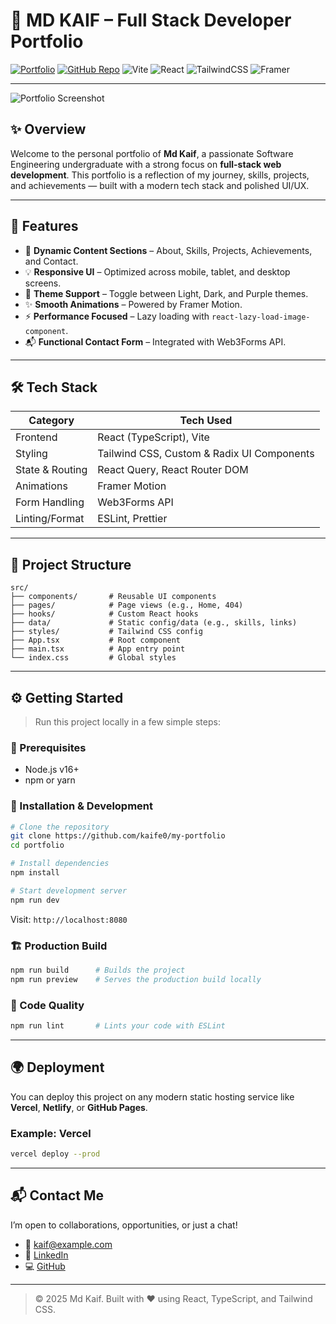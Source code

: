 # 🚀 MD KAIF – Full Stack Developer Portfolio

[![Portfolio](https://img.shields.io/badge/Live%20Portfolio-blueviolet?style=for-the-badge&logo=vercel&logoColor=white)](https://aathifzahir.dev)
[![GitHub Repo](https://img.shields.io/badge/Repo-181717?style=for-the-badge&logo=github&logoColor=white)](https://github.com/kaife0/my-portfolio)
![Vite](https://img.shields.io/badge/vite-%23646CFF.svg?style=for-the-badge&logo=vite&logoColor=white)
![React](https://img.shields.io/badge/react-%2320232a.svg?style=for-the-badge&logo=react&logoColor=%2361DAFB)
![TailwindCSS](https://img.shields.io/badge/tailwindcss-%2338B2AC.svg?style=for-the-badge&logo=tailwind-css&logoColor=white)
![Framer](https://img.shields.io/badge/Framer-black?style=for-the-badge&logo=framer&logoColor=blue)

---

![Portfolio Screenshot](./public/p6.png)

## ✨ Overview

Welcome to the personal portfolio of **Md Kaif**, a passionate Software Engineering undergraduate with a strong focus on **full-stack web development**. This portfolio is a reflection of my journey, skills, projects, and achievements — built with a modern tech stack and polished UI/UX.

---

## 🎯 Features

- 📌 **Dynamic Content Sections** – About, Skills, Projects, Achievements, and Contact.
- 💡 **Responsive UI** – Optimized across mobile, tablet, and desktop screens.
- 🎨 **Theme Support** – Toggle between Light, Dark, and Purple themes.
- ✨ **Smooth Animations** – Powered by Framer Motion.
- ⚡ **Performance Focused** – Lazy loading with `react-lazy-load-image-component`.
- 📬 **Functional Contact Form** – Integrated with Web3Forms API.

---

## 🛠️ Tech Stack

| Category        | Tech Used                                      |
|----------------|------------------------------------------------|
| Frontend       | React (TypeScript), Vite                       |
| Styling        | Tailwind CSS, Custom & Radix UI Components     |
| State & Routing| React Query, React Router DOM                  |
| Animations     | Framer Motion                                  |
| Form Handling  | Web3Forms API                                  |
| Linting/Format | ESLint, Prettier                               |

---

## 📁 Project Structure

```
src/
├── components/       # Reusable UI components
├── pages/            # Page views (e.g., Home, 404)
├── hooks/            # Custom React hooks
├── data/             # Static config/data (e.g., skills, links)
├── styles/           # Tailwind CSS config
├── App.tsx           # Root component
├── main.tsx          # App entry point
└── index.css         # Global styles
```

---

## ⚙️ Getting Started

> Run this project locally in a few simple steps:

### 🔧 Prerequisites

- Node.js v16+
- npm or yarn

### 🚀 Installation & Development

```bash
# Clone the repository
git clone https://github.com/kaife0/my-portfolio
cd portfolio

# Install dependencies
npm install

# Start development server
npm run dev
```

Visit: `http://localhost:8080`

### 🏗️ Production Build

```bash
npm run build      # Builds the project
npm run preview    # Serves the production build locally
```

### 🧹 Code Quality

```bash
npm run lint       # Lints your code with ESLint
```

---

## 🌍 Deployment

You can deploy this project on any modern static hosting service like **Vercel**, **Netlify**, or **GitHub Pages**.

### Example: Vercel

```bash
vercel deploy --prod
```

---

## 📬 Contact Me

I’m open to collaborations, opportunities, or just a chat!

- 📧 [kaif@example.com](mailto:mdkaif1590@gmail.com)
- 💼 [LinkedIn](https://linkedin.com/in/md-kaif-a229652b9/)
- 💻 [GitHub](https://github.com/kaife0)

---

> © 2025 Md Kaif. Built with ❤️ using React, TypeScript, and Tailwind CSS.
